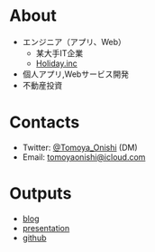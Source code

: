 # About
* エンジニア（アプリ、Web）
    * 某大手IT企業
    * [Holiday.inc](https://haveagood.holiday)
* 個人アプリ,Webサービス開発
* 不動産投資

# Contacts

* Twitter: [@Tomoya_Onishi](https://twitter.com/Tomoya_Onishi) (DM)
* Email: [tomoyaonishi@icloud.com](mailto:tomoyaonishi@icloud.com)

# Outputs

* [blog](http://tomoyaonishi.hatenablog.jp)
* [presentation](https://www.linkedin.com/in/智也-大西-0877a551/)
* [github](https://github.com/TomoyaOnishi)